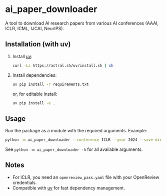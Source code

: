 # ai_paper_downloader

A tool to download AI research papers from various AI conferences (AAAI, ICLR, ICML, IJCAI, NeurIPS).

## Installation (with uv)

1. Install [uv](https://github.com/astral-sh/uv):
   ```sh
   curl -Ls https://astral.sh/uv/install.sh | sh
   ```
2. Install dependencies:
   ```sh
   uv pip install -r requirements.txt
   ```
   or, for editable install:
   ```sh
   uv pip install -e .
   ```

## Usage

Run the package as a module with the required arguments. Example:

```sh
python -m ai_paper_downloader --conference ICLR --year 2024 --save-dir papers
```

See `python -m ai_paper_downloader -h` for all available arguments.

## Notes
- For ICLR, you need an `openreview_pass.yaml` file with your OpenReview credentials.
- Compatible with [uv](https://github.com/astral-sh/uv) for fast dependency management.